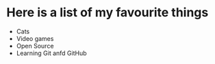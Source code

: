 # Here is a list of my favourite things
- Cats
- Video games
- Open Source
- Learning Git anfd GitHub
